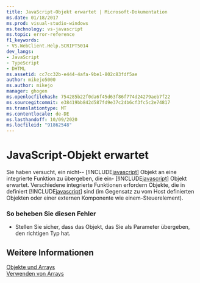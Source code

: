 ```yaml
---
title: JavaScript-Objekt erwartet | Microsoft-Dokumentation
ms.date: 01/18/2017
ms.prod: visual-studio-windows
ms.technology: vs-javascript
ms.topic: error-reference
f1_keywords:
- VS.WebClient.Help.SCRIPT5014
dev_langs:
- JavaScript
- TypeScript
- DHTML
ms.assetid: cc7cc32b-e444-4afa-9be1-802c83fdf5ae
author: mikejo5000
ms.author: mikejo
manager: ghogen
ms.openlocfilehash: 754285b22f0da6f45d63f86f774d24279aeb7f22
ms.sourcegitcommit: e38419bb842d587fd9e37c24b6cf3fc5c2e74817
ms.translationtype: MT
ms.contentlocale: de-DE
ms.lasthandoff: 10/09/2020
ms.locfileid: "91862548"
---
```

# <a name="javascript-object-expected"></a>JavaScript-Objekt erwartet
Sie haben versucht, ein nicht-- [!INCLUDE[javascript](../../javascript/includes/javascript-md.md)] Objekt an eine integrierte Funktion zu übergeben, die ein- [!INCLUDE[javascript](../../javascript/includes/javascript-md.md)] Objekt erwartet. Verschiedene integrierte Funktionen erfordern Objekte, die in definiert [!INCLUDE[javascript](../../javascript/includes/javascript-md.md)] sind (im Gegensatz zu vom Host definierten Objekten oder einer externen Komponente wie einem-Steuerelement).  
  
### <a name="to-correct-this-error"></a>So beheben Sie diesen Fehler  
  
- Stellen Sie sicher, dass das Objekt, das Sie als Parameter übergeben, den richtigen Typ hat.  
  
## <a name="see-also"></a>Weitere Informationen  
 [Objekte und Arrays](https://developer.mozilla.org/docs/Learn/JavaScript/Objects)   
 [Verwenden von Arrays](https://developer.mozilla.org/docs/Learn/JavaScript/First_steps/Arrays)